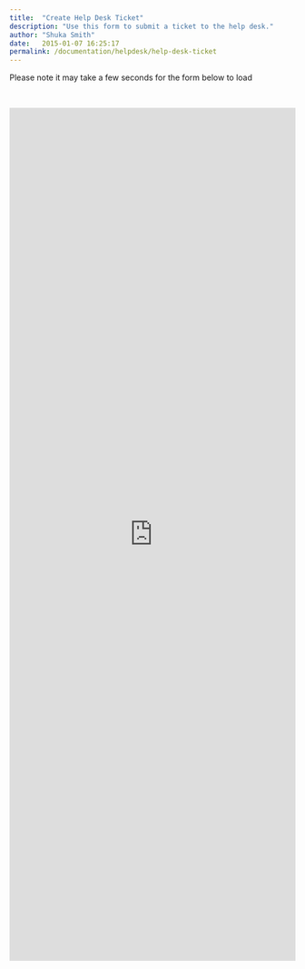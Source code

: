 ```yaml
---
title:  "Create Help Desk Ticket"
description: "Use this form to submit a ticket to the help desk."
author: "Shuka Smith"
date:   2015-01-07 16:25:17
permalink: /documentation/helpdesk/help-desk-ticket
---
```

<!-- <p>To see your open tickets, log on to our Zendesk site at <a class="external-link" href="http://support.caes.ucdavis.edu/" target="_self" title="">http://support.caes.ucdavis.edu/</a></p> -->
<p>Please note it may take a few seconds for the form below to load</p>
<br/>
<p><iframe frameborder="0" height="1500px" scrolling="yes" src="https://caeshelp.ucdavis.edu" width="100%"></iframe></p>
